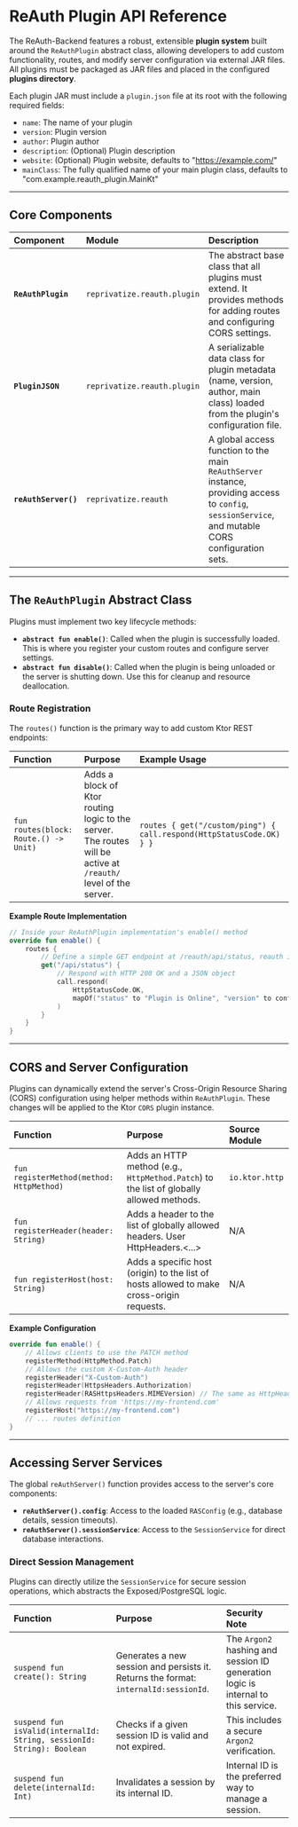 # ReAuth Plugin API Reference

The ReAuth-Backend features a robust, extensible **plugin system** built around the `ReAuthPlugin` abstract class,
allowing developers to add custom functionality, routes, and modify server configuration via external JAR files.
All plugins must be packaged as JAR files and placed in the configured **plugins directory**.

Each plugin JAR must include a `plugin.json` file at its root with the following required fields:

- `name`: The name of your plugin
- `version`: Plugin version
- `author`: Plugin author
- `description`: (Optional) Plugin description
- `website`: (Optional) Plugin website, defaults to "https://example.com/"
- `mainClass`: The fully qualified name of your main plugin class, defaults to "com.example.reauth_plugin.MainKt"

-----

## Core Components

| Component            | Module                      | Description                                                                                                                                        |
|:---------------------|:----------------------------|:---------------------------------------------------------------------------------------------------------------------------------------------------|
| **`ReAuthPlugin`**   | `reprivatize.reauth.plugin` | The abstract base class that all plugins must extend. It provides methods for adding routes and configuring CORS settings.                         |
| **`PluginJSON`**     | `reprivatize.reauth.plugin` | A serializable data class for plugin metadata (name, version, author, main class) loaded from the plugin's configuration file.                     |
| **`reAuthServer()`** | `reprivatize.reauth`        | A global access function to the main `ReAuthServer` instance, providing access to `config`, `sessionService`, and mutable CORS configuration sets. |

-----

## The `ReAuthPlugin` Abstract Class

Plugins must implement two key lifecycle methods:

* **`abstract fun enable()`**: Called when the plugin is successfully loaded. This is where you register your custom
  routes and configure server settings.
* **`abstract fun disable()`**: Called when the plugin is being unloaded or the server is shutting down. Use this for
  cleanup and resource deallocation.

### Route Registration

The `routes()` function is the primary way to add custom Ktor REST endpoints:

| Function                              | Purpose                                                                                                        | Example Usage                                                        |
|:--------------------------------------|:---------------------------------------------------------------------------------------------------------------|:---------------------------------------------------------------------|
| `fun routes(block: Route.() -> Unit)` | Adds a block of Ktor routing logic to the server. The routes will be active at `/reauth/` level of the server. | `routes { get("/custom/ping") { call.respond(HttpStatusCode.OK) } }` |

**Example Route Implementation**

```kotlin
// Inside your ReAuthPlugin implementation's enable() method
override fun enable() {
    routes {
        // Define a simple GET endpoint at /reauth/api/status, reauth is ALWAYS the prefix.
        get("/api/status") {
            // Respond with HTTP 200 OK and a JSON object
            call.respond(
                HttpStatusCode.OK,
                mapOf("status" to "Plugin is Online", "version" to config.version)
            )
        }
    }
}
```

-----

## CORS and Server Configuration

Plugins can dynamically extend the server's Cross-Origin Resource Sharing (CORS) configuration using helper methods
within `ReAuthPlugin`. These changes will be applied to the Ktor `CORS` plugin instance.

| Function                                 | Purpose                                                                                   | Source Module  |
|:-----------------------------------------|:------------------------------------------------------------------------------------------|:---------------|
| `fun registerMethod(method: HttpMethod)` | Adds an HTTP method (e.g., `HttpMethod.Patch`) to the list of globally allowed methods.   | `io.ktor.http` |
| `fun registerHeader(header: String)`     | Adds a header to the list of globally allowed headers. User HttpHeaders.<...>             | N/A            |
| `fun registerHost(host: String)`         | Adds a specific host (origin) to the list of hosts allowed to make cross-origin requests. | N/A            |

**Example Configuration**

```kotlin
override fun enable() {
    // Allows clients to use the PATCH method
    registerMethod(HttpMethod.Patch)
    // Allows the custom X-Custom-Auth header
    registerHeader("X-Custom-Auth")
    registerHeader(HttpsHeaders.Authorization)
    registerHeader(RASHttpsHeaders.MIMEVersion) // The same as HttpHeaders.MIMEVersion
    // Allows requests from 'https://my-frontend.com'
    registerHost("https://my-frontend.com")
    // ... routes definition
}
```

-----

## Accessing Server Services

The global `reAuthServer()` function provides access to the server's core components:

* **`reAuthServer().config`**: Access to the loaded `RASConfig` (e.g., database details, session timeouts).
* **`reAuthServer().sessionService`**: Access to the `SessionService` for direct database interactions.

### Direct Session Management

Plugins can directly utilize the `SessionService` for secure session operations, which abstracts the Exposed/PostgreSQL
logic.

| Function                                                              | Purpose                                                                              | Security Note                                                                     |
|:----------------------------------------------------------------------|:-------------------------------------------------------------------------------------|:----------------------------------------------------------------------------------|
| `suspend fun create(): String`                                        | Generates a new session and persists it. Returns the format: `internalId:sessionId`. | The `Argon2` hashing and session ID generation logic is internal to this service. |
| `suspend fun isValid(internalId: String, sessionId: String): Boolean` | Checks if a given session ID is valid and not expired.                               | This includes a secure `Argon2` verification.                                     |
| `suspend fun delete(internalId: Int)`                                 | Invalidates a session by its internal ID.                                            | Internal ID is the preferred way to manage a session.                             |